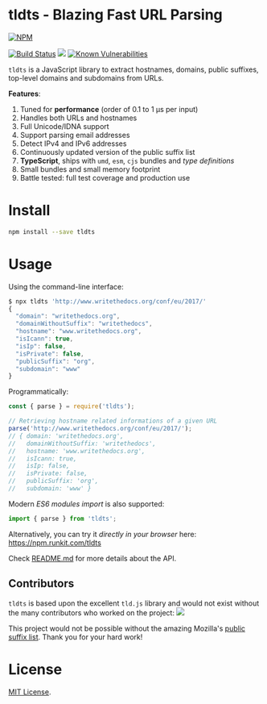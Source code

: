 # tldts - Blazing Fast URL Parsing

[![NPM](https://nodei.co/npm/tldts.png?downloads=true&downloadRank=true)](https://nodei.co/npm/tldts/)

[![Build Status][badge-ci]](http://travis-ci.org/remusao/tldts) ![][badge-downloads]
[![Known Vulnerabilities](https://snyk.io/test/github/remusao/tldts/badge.svg?targetFile=package.json)](https://snyk.io/test/github/remusao/tldts?targetFile=package.json)

`tldts` is a JavaScript library to extract hostnames, domains, public suffixes, top-level domains and subdomains from URLs.

**Features**:
1. Tuned for **performance** (order of 0.1 to 1 μs per input)
2. Handles both URLs and hostnames
3. Full Unicode/IDNA support
4. Support parsing email addresses
5. Detect IPv4 and IPv6 addresses
6. Continuously updated version of the public suffix list
7. **TypeScript**, ships with `umd`, `esm`, `cjs` bundles and *type definitions*
8. Small bundles and small memory footprint
9. Battle tested: full test coverage and production use

# Install

```bash
npm install --save tldts
```

# Usage

Using the command-line interface:
```js
$ npx tldts 'http://www.writethedocs.org/conf/eu/2017/'
{
  "domain": "writethedocs.org",
  "domainWithoutSuffix": "writethedocs",
  "hostname": "www.writethedocs.org",
  "isIcann": true,
  "isIp": false,
  "isPrivate": false,
  "publicSuffix": "org",
  "subdomain": "www"
}
```

Programmatically:
```js
const { parse } = require('tldts');

// Retrieving hostname related informations of a given URL
parse('http://www.writethedocs.org/conf/eu/2017/');
// { domain: 'writethedocs.org',
//   domainWithoutSuffix: 'writethedocs',
//   hostname: 'www.writethedocs.org',
//   isIcann: true,
//   isIp: false,
//   isPrivate: false,
//   publicSuffix: 'org',
//   subdomain: 'www' }
```

Modern *ES6 modules import* is also supported:

```js
import { parse } from 'tldts';
```

Alternatively, you can try it *directly in your browser* here: https://npm.runkit.com/tldts

Check [README.md](/packages/tldts/README.md) for more details about the API.

## Contributors

`tldts` is based upon the excellent `tld.js` library and would not exist without
the many contributors who worked on the project:
<a href="graphs/contributors"><img src="https://opencollective.com/tldjs/contributors.svg?width=890" /></a>

This project would not be possible without the amazing Mozilla's
[public suffix list][]. Thank you for your hard work!

# License

[MIT License](LICENSE).

[badge-ci]: https://secure.travis-ci.org/remusao/tldts.svg?branch=master
[badge-downloads]: https://img.shields.io/npm/dm/tldts.svg

[public suffix list]: https://publicsuffix.org/list/
[list the recent changes]: https://github.com/publicsuffix/list/commits/master
[changes Atom Feed]: https://github.com/publicsuffix/list/commits/master.atom

[public suffix]: https://publicsuffix.org/learn/
